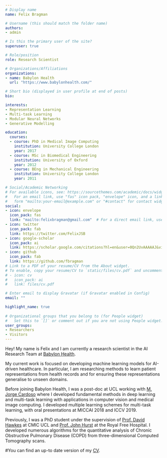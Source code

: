 ```yaml
---
# Display name
name: Felix Bragman

# Username (this should match the folder name)
authors:
- admin

# Is this the primary user of the site?
superuser: true

# Role/position
role: Research Scientist

# Organizations/Affiliations
organizations:
- name: Babylon Health
  url: "https://www.babylonhealth.com/"

# Short bio (displayed in user profile at end of posts)
bio: 

interests:
- Representation Learning
- Multi-task Learning
- Modular Neural Networks
- Generative Modelling

education:
  courses:
  - course: PhD in Medical Image Computing
    institution: University College London
    year: 2017
  - course: MSc in Biomedical Engineering
    institution: University of Oxford
    year: 2012
  - course: BEng in Mechanical Engineering
    institution: University College London
    year: 2011

# Social/Academic Networking
# For available icons, see: https://sourcethemes.com/academic/docs/widgets/#icons
#   For an email link, use "fas" icon pack, "envelope" icon, and a link in the
#   form "mailto:your-email@example.com" or "#contact" for contact widget.
social:
- icon: envelope
  icon_pack: fas
  link: "mailto:felixbragman@gmail.com"  # For a direct email link, use "mailto:test@example.org".
- icon: twitter
  icon_pack: fab
  link: https://twitter.com/FelixJSB
- icon: google-scholar
  icon_pack: ai
  link: https://scholar.google.com/citations?hl=en&user=0Qn2UvAAAAAJ&view_op=list_works&sortby=pubdate
- icon: github
  icon_pack: fab
  link: https://github.com/fbragman
# Link to a PDF of your resume/CV from the About widget.
# To enable, copy your resume/CV to `static/files/cv.pdf` and uncomment the lines below.  
# - icon: cv
#   icon_pack: ai
#   link: files/cv.pdf

# Enter email to display Gravatar (if Gravatar enabled in Config)
email: ""

highlight_name: true
  
# Organizational groups that you belong to (for People widget)
#   Set this to `[]` or comment out if you are not using People widget.  
user_groups:
- Researchers
- Visitors
---
```


Hey! My name is Felix and I am currently a research scientist in the AI Research Team at [Babylon Health](https://www.babylonhealth.com/ai/learn-more).

My current work is focused on developing machine learning models for AI-driven healthcare. In particular, I am researching methods to learn patient representations from health records and for ensuring these representations generalise to unseen domains. 

Before joining Babylon Health, I was a post-doc at UCL working with [M. Jorge Cardoso](https://www.kcl.ac.uk/people/jorge-cardoso) where I developed fundamental methods in deep learning and multi-task learning with applications in computer vision and medical image computing. I developed multiple learning schemes for multi-task learning, with oral presentations at MICCAI 2018 and ICCV 2019.

Previously, I was a PhD student under the supervision of [Prof. David Hawkes](https://iris.ucl.ac.uk/iris/browse/profile?upi=DJHAW78) at CMIC UCL and [Prof. John Hurst](https://iris.ucl.ac.uk/iris/browse/profile?upi=JHURS15) at the Royal Free Hospital. I developed numerous algorithms for the quantitative analysis of Chronic Obstructive Pulmonary Disease (COPD) from three-dimensional Computed Tomography scans.

#You can find an up-to date version of my [CV](files/cv.pdf).